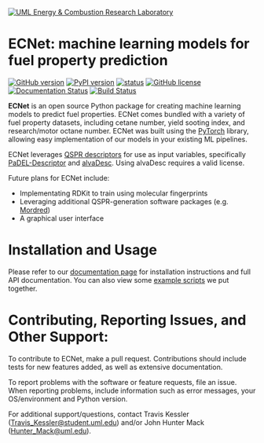 [![UML Energy & Combustion Research Laboratory](http://faculty.uml.edu/Hunter_Mack/uploads/9/7/1/3/97138798/1481826668_2.png)](http://faculty.uml.edu/Hunter_Mack/)

# ECNet: machine learning models for fuel property prediction

[![GitHub version](https://badge.fury.io/gh/ecrl%2FECNet.svg)](https://badge.fury.io/gh/ecrl%2FECNet)
[![PyPI version](https://badge.fury.io/py/ecnet.svg)](https://badge.fury.io/py/ecnet)
[![status](http://joss.theoj.org/papers/f556afbc97e18e1c1294d98e0f7ff99f/status.svg)](http://joss.theoj.org/papers/f556afbc97e18e1c1294d98e0f7ff99f)
[![GitHub license](https://img.shields.io/badge/license-MIT-blue.svg)](https://raw.githubusercontent.com/ECRL/ECNet/master/LICENSE.txt)
[![Documentation Status](https://readthedocs.org/projects/ecnet/badge/?version=latest)](https://ecnet.readthedocs.io/en/latest/?badge=latest)
[![Build Status](https://dev.azure.com/uml-ecrl/package-management/_apis/build/status/ECRL.ECNet?branchName=master)](https://dev.azure.com/uml-ecrl/package-management/_build/latest?definitionId=1&branchName=master)
	
**ECNet** is an open source Python package for creating machine learning models to predict fuel properties. ECNet comes bundled with a variety of fuel property datasets, including cetane number, yield sooting index, and research/motor octane number. ECNet was built using the [PyTorch](https://pytorch.org/) library, allowing easy implementation of our models in your existing ML pipelines.

ECNet leverages [QSPR descriptors](https://en.wikipedia.org/wiki/Quantitative_structure%E2%80%93activity_relationship) for use as input variables, specifically [PaDEL-Descriptor](http://www.yapcwsoft.com/dd/padeldescriptor/) and [alvaDesc](https://www.alvascience.com/alvadesc/). Using alvaDesc requires a valid license.

Future plans for ECNet include:
- Implementating RDKit to train using molecular fingerprints
- Leveraging additional QSPR-generation software packages (e.g. [Mordred](https://github.com/mordred-descriptor/mordred))
- A graphical user interface

# Installation and Usage

Please refer to our [documentation page](https://ecnet.readthedocs.io/en/latest/) for installation instructions and full API documentation. You can also view some [example scripts](https://github.com/ecrl/ecnet/examples) we put together.

# Contributing, Reporting Issues, and Other Support:

To contribute to ECNet, make a pull request. Contributions should include tests for new features added, as well as extensive documentation.

To report problems with the software or feature requests, file an issue. When reporting problems, include information such as error messages, your OS/environment and Python version.

For additional support/questions, contact Travis Kessler (Travis_Kessler@student.uml.edu) and/or John Hunter Mack (Hunter_Mack@uml.edu).
